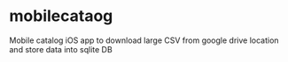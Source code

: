 # mobilecataog
Mobile catalog iOS app to download large CSV from google drive location and store data into sqlite DB
